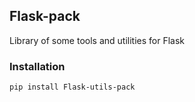 ## Flask-pack
Library of some tools and utilities for Flask

### Installation
```pip install Flask-utils-pack```
